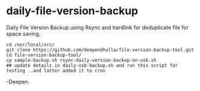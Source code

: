 # daily-file-version-backup
Daily File Version Backup using Rsync and hardlink for deduplicate file for space saving.

```
cd /usr/local/src/
git clone https://github.com/deependhulla/file-version-backup-tool.git
cd file-version-backup-tool/
cp sample-backup.sh rsync-daily-version-backup-on-usb.sh
## update details in daily-usb-backup.sh and run this script for testing ..and latter added it to cron
```
 




-Deepen.
